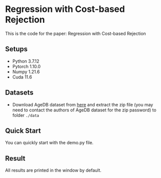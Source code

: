 # Regression with Cost-based Rejection
This is the code for the paper: Regression with Cost-based Rejection
## Setups
+ Python 3.7.12
+ Pytorch 1.10.0
+ Numpy 1.21.6
+ Cuda 11.6
## Datasets
+ Download AgeDB dataset from [here](https://ibug.doc.ic.ac.uk/resources/agedb/) and extract the zip file (you may need to contact the authors of AgeDB dataset for the zip password) to folder `./data`
## Quick Start
You can quickly start with the demo.py file.
## Result
All results are printed in the window by default.
